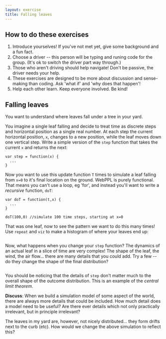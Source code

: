 ```yaml
---
layout: exercise
title: Falling leaves
---
```


## How to do these exercises

1. Introduce yourselves! If you've not met yet, give some background and a fun fact.
2. Choose a driver -- this person will be typing and runing code for the group. (It's ok to switch the driver part way through.)
3. Those who aren't driving should help navigate! Don't be passive, the driver needs your help.
4. These exercises are designed to be more about discussion and sense-making than coding. Ask 'what if' and 'why does that happen'!
5. Help each other learn. Keep everyone involved. Be kind!


## Falling leaves

You want to understand where leaves fall under a tree in your yard. 

You imagine a single leaf falling and decide to treat time as discrete steps and horizontal position as a single real number. At each step the current horizontal position, `x`, changes to a new position, while the leaf moves down one vertical step. Write a simple version of the `step` function that takes the current `x` and returns the next:

~~~~
var step = function(x) {
  ...
}
~~~~

Now you want to use this update function `T` times to simulate a leaf falling from `x=0` to it's final location on the ground. WebPPL is purely functional. That means you can't use a loop, eg 'for', and instead you'll want to write a *recursive* function, `doT`:

~~~~
var doT = function(t,x) {
  ...
}

doT(100,0) //simulate 100 time steps, starting at x=0
~~~~

That was one leaf, now to see the pattern we want to do this many times! Use `repeat` and `viz` to make a histogram of where your leaves end up:

~~~~

~~~~

Now, what happens when you change your `step` function? The dynamics of an actual leaf in a slice of time are very complex! The shape of the leaf, the wind, the air flow... there are many details that you could add. Try a few -- do they change the shape of the final distribution?

~~~~

~~~~

You should be noticing that the details of `step` don't matter much to the overall shape of the outcome distribution. This is an example of the *central limit theorem*. 

**Discuss**: When we build a simulation model of some aspect of the world, there are always more details that could be included. How much detail does a model need to be useful? Are there ever details which not only practically irrelevant, but in principle irrelevant?

The leaves in my yard are, however, not nicely distributed... they form drifts next to the curb (etc). How would we change the above simulation to reflect this? 

~~~~

~~~~